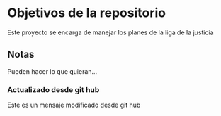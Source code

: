 # Objetivos de la repositorio

Este proyecto se encarga de manejar los planes de la liga de la justicia


## Notas
Pueden hacer lo que quieran...

### Actualizado desde git hub
Este es un mensaje modificado desde git hub
